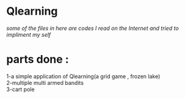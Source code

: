 # Qlearning
*some of the files in here are codes I read on the Internet and tried to impliment my self*
# parts done :
1-a simple application of Qlearning(a grid game , frozen lake)<br />
2-multiple multi armed bandits<br>
3-cart pole 
